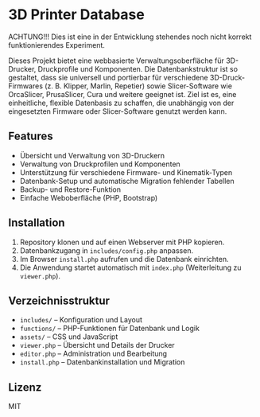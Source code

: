 # 3D Printer Database

ACHTUNG!!! Dies ist eine in der Entwicklung stehendes noch nicht korrekt funktionierendes Experiment.

Dieses Projekt bietet eine webbasierte Verwaltungsoberfläche für 3D-Drucker, Druckprofile und Komponenten. 
Die Datenbankstruktur ist so gestaltet, dass sie universell und portierbar für verschiedene 3D-Druck-Firmwares (z. B. Klipper, Marlin, Repetier) sowie Slicer-Software wie OrcaSlicer, 
PrusaSlicer, Cura und weitere geeignet ist. Ziel ist es, eine einheitliche, flexible Datenbasis zu schaffen, die unabhängig von der eingesetzten Firmware oder Slicer-Software genutzt werden kann.

## Features

- Übersicht und Verwaltung von 3D-Druckern
- Verwaltung von Druckprofilen und Komponenten
- Unterstützung für verschiedene Firmware- und Kinematik-Typen
- Datenbank-Setup und automatische Migration fehlender Tabellen
- Backup- und Restore-Funktion
- Einfache Weboberfläche (PHP, Bootstrap)

## Installation

1. Repository klonen und auf einen Webserver mit PHP kopieren.
2. Datenbankzugang in `includes/config.php` anpassen.
3. Im Browser `install.php` aufrufen und die Datenbank einrichten.
4. Die Anwendung startet automatisch mit `index.php` (Weiterleitung zu `viewer.php`).

## Verzeichnisstruktur

- `includes/` – Konfiguration und Layout
- `functions/` – PHP-Funktionen für Datenbank und Logik
- `assets/` – CSS und JavaScript
- `viewer.php` – Übersicht und Details der Drucker
- `editor.php` – Administration und Bearbeitung
- `install.php` – Datenbankinstallation und Migration

## Lizenz

MIT
